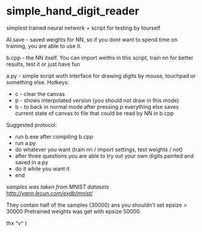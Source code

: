 # simple_hand_digit_reader
simplest trained neural network + script for testing by tourself

AI.save - saved weights for NN, so if you dont want to spend time on training, you are able to use it.

b.cpp - the NN itself. You can import weiths in this script, train nn for better results, test it or just have fun

a.py - simple script woth interface for drawing digits by mouse, touchpad or something else.
  Hotkeys:
  - c - clear the canvas
  - p - shows interpolated version (you should not draw in  this mode) 
  - b - to back in normal mode after pressing p
  everything else saves current state of canvas to file that could be read by NN in b.cpp
    
Suggested protocol: 
  - run b.exe after compiling b.cpp
  - run a.py
  - do whatever you want (train nn / import settings, test weights / not)
  - after three questions you are able to try out your own digits painted and saved in a.py
  - do it while you want it
  - end
 
*samples was taken from MNIST datasets   http://yann.lecun.com/exdb/mnist/*

They contain half of the samples (30000) ans you shouldn't set epsize > 30000
Pretrained weights was get with epsize 50000. 
 
 thx ^v^ )
